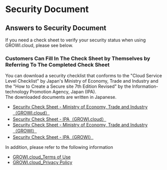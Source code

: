 # Security Document

## Answers to Security Document

If you need a check sheet to verify your security status when using GROWI.cloud, please see below.

### Customers Can Fill In The Check Sheet by Themselves by Referring To The Completed Check Sheet

You can download a security checklist that conforms to the "Cloud Service Level Checklist" by Japan's Ministry of Economy, Trade and Industry and the "How to Create a Secure site 7th Edition Revised" by the Information-technology Promotion Agency, Japan (IPA).  
The downloaded documents are written in Japanese.  

- [Security Check Sheet - Ministry of Economy, Trade and Industry（GROWI.cloud）](/attachment/62a81eb085dede40856615b0)
- [Security Check Sheet - IPA（GROWI.cloud）](/attachment/62a81eb985dede40856615c8)
- [Security Check Sheet - Ministry of Economy, Trade and Industry（GROWI）](/attachment/62a81ebe85dede40856615d3)
- [Security Check Sheet - IPA（GROWI）](/attachment/62a81ec685dede40856615f6)

In addition, please refer to the following information

- [GROWI.cloud_Terms of Use](https://growi.cloud/terms-of-service)
- [GROWI.cloud_Privacy Policy](https://growi.cloud/privacy-policy)
